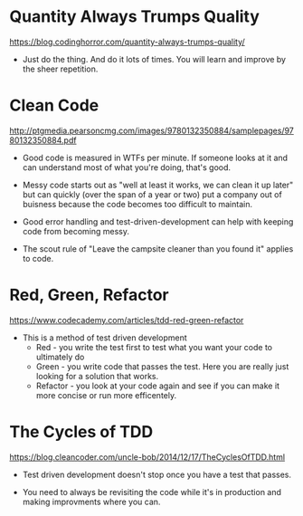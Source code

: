 # Quantity Always Trumps Quality
https://blog.codinghorror.com/quantity-always-trumps-quality/

* Just do the thing. And do it lots of times. You will learn and improve by the sheer repetition.

# Clean Code
http://ptgmedia.pearsoncmg.com/images/9780132350884/samplepages/9780132350884.pdf

* Good code is measured in WTFs per minute. If someone looks at it and can understand most of what you're doing, that's good.

* Messy code starts out as "well at least it works, we can clean it up later" but can quickly (over the span of a year or two) put a company out of buisness because the code becomes too difficult to maintain.

* Good error handling and test-driven-development can help with keeping code from becoming messy.

* The scout rule of "Leave the campsite cleaner than you found it" applies to code.

# Red, Green, Refactor
https://www.codecademy.com/articles/tdd-red-green-refactor

* This is a method of test driven development 
    * Red - you write the test first to test what you want your code to ultimately do
    * Green - you write code that passes the test. Here you are really just looking for a solution that works.
    * Refactor - you look at your code again and see if you can make it more concise or run more efficentely.

# The Cycles of TDD
https://blog.cleancoder.com/uncle-bob/2014/12/17/TheCyclesOfTDD.html

* Test driven development doesn't stop once you have a test that passes.

* You need to always be revisiting the code while it's in production and making improvments where you can.